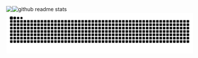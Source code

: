 <div align="center">
<div style="display:flex;">
<a href="https://discord.com/users/586962558435590154" target="_blank"><img src="https://lanyard.cnrad.dev/api/586962558435590154?bg=transperent&borderRadius=unset&animated=true&idleMessage=Not%20doing%20anything%20right%20now!"></a>
<br>
<picture>
  <source media="(prefers-color-scheme: dark)" srcset="https://github-readme-stats.vercel.app/api?username=ukriu&show_icons=true&theme=date_night">
  <source media="(prefers-color-scheme: light)" srcset="https://github-readme-stats.vercel.app/api?username=ukriu&show_icons=true&theme=rose">
  <img alt="github readme stats" src="https://github-readme-stats.vercel.app/api?username=ukriu&show_icons=true&theme=date_night">
</picture>
</div>
<picture>
  <source media="(prefers-color-scheme: dark)" srcset="https://raw.githubusercontent.com/ukriu/ukriu/output/github-contribution-grid-snake-dark.svg">
  <source media="(prefers-color-scheme: light)" srcset="https://raw.githubusercontent.com/ukriu/ukriu/output/github-contribution-grid-snake.svg">
  <img alt="github contribution grid snake animation" src="https://raw.githubusercontent.com/ukriu/ukriu/output/github-contribution-grid-snake.svg">
</picture>
</div>
